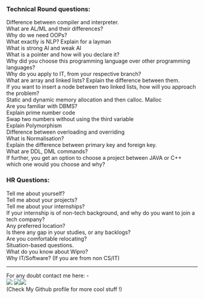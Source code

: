 ### Technical Round questions: 

Difference between compiler and interpreter.<br>
What are AL/ML and their differences?<br>
Why do we need OOPs?<br>
What exactly is NLP? Explain for a layman<br>
What is strong Al and weak Al<br>
What is a pointer and how will you declare it?<br>
Why did you choose this programming language over other programming languages?<br>
Why do you apply to IT, from your respective branch?<br>
What are array and linked lists? Explain the difference between them.<br>
If you want to insert a node between two linked lists, how will you approach the problem?<br>
Static and dynamic memory allocation and then calloc. Malloc<br>
Are you familiar with DBMS?<br>
Explain prime number code<br>
Swap two numbers without using the third variable<br>
Explain Polymorphism<br>
Difference between overloading and overriding<br>
What is Normalisation?<br>
Explain the difference between primary key and foreign key.<br>
What are DDL, DML commands?<br>
If further, you get an option to choose a project between JAVA or C++ which one would
you choose and why? <br>

### HR Questions:

Tell me about yourself?<br>
Tell me about your projects?<br>
Tell me about your internships?<br>
If your internship is of non-tech background, and why do you want to join a tech
company?<br>
Any preferred location?<br>
Is there any gap in your studies, or any backlogs?<br>
Are you comfortable relocating?<br>
Situation-based questions.<br>
What do you know about Wipro?<br>
Why IT/Software? (If you are from non CS/IT)<br>

<hr>

For any doubt contact me  here: - <br>
[<img src="https://img.icons8.com/color/50/000000/instagram-new--v2.png"/>](https://www.instagram.com/lets__code/) [<img src="https://img.icons8.com/color/48/000000/github--v3.png"/>](https://github.com/avinash201199)[<img src="https://img.icons8.com/color/48/000000/linkedin.png"/>](https://www.linkedin.com/in/avinash-singh-071b79175/)
<br>(Check My Github profile for more cool stuff !)<br>

